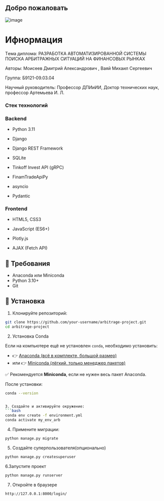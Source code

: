 ## Добро пожаловать
![image](https://github.com/user-attachments/assets/95a54fb7-343c-406c-b288-662c90e76f3c)

# Ифнормация
Tема диплома: РАЗРАБОТКА АВТОМАТИЗИРОВАННОЙ СИСТЕМЫ ПОИСКА АРБИТРАЖНЫХ СИТУАЦИЙ НА ФИНАНСОВЫХ РЫНКАХ

Авторы: Моисеев Дмитрий Александрович , Ваяй Михаил Сергеевич 

Группа: Б9121-09.03.04

Научный руководитель: Профессор ДПИиИИ, Доктор технических наук, профессор Артемьева И. Л.

### Стек технологий
### Backend
- Python 3.11 

- Django 

- Django REST Framework 

- SQLite 

- Tinkoff Invest API (gRPC) 

- FinamTradeApiPy 

- asyncio 

- Pydantic 

### Frontend
- HTML5, CSS3 

- JavaScript (ES6+) 

- Plotly.js 

- AJAX (Fetch API) 


## 🔧 Требования

- Anaconda или Miniconda
- Python 3.10+
- Git
## 🚀 Установка

1. Клонируйте репозиторий:

```bash
git clone https://github.com/your-username/arbitrage-project.git
cd arbitrage-project
```

 2. Установка Conda

Если на компьютере ещё не установлен `conda`, необходимо установить:

- 👉 [Anaconda (всё в комплекте, большой размер)](https://www.anaconda.com/products/distribution#download-section)
- или 👉 [Miniconda (лёгкий, только менеджер пакетов)](https://docs.conda.io/en/latest/miniconda.html)

✅ Рекомендуется **Miniconda**, если не нужен весь пакет Anaconda.

После установки:
```bash
conda --version


3. Создайте и активируйте окружение:
```bash
conda env create -f environment.yml
conda activate my_env_arb
```
4.  Примените миграции:
```bash
python manage.py migrate
```
5. Создайте суперпользователя(опционально)
```bash
python manage.py createsuperuser
```
6.Запустите проект
```bash
python manage.py runserver
```
7. Откройте в браузере
```bash
http://127.0.0.1:8000/login/
```


